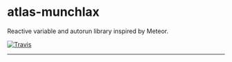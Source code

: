# atlas-munchlax

Reactive variable and autorun library inspired by Meteor.

[![Travis](https://img.shields.io/travis/[username]/[repo].svg)](https://travis-ci.org/[username]/[repo])

---
